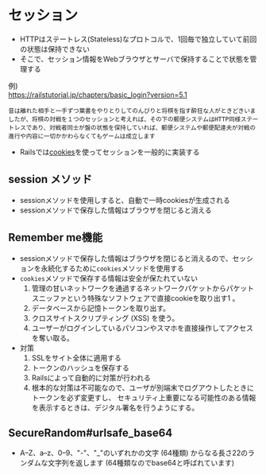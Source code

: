 # セッション
- HTTPはステートレス(Stateless)なプロトコルで、1回毎で独立していて前回の状態は保持できない
- そこで、セッション情報をWebブラウザとサーバで保持することで状態を管理する

例)  
https://railstutorial.jp/chapters/basic_login?version=5.1
```
昔は離れた相手と一手ずつ葉書をやりとりしてのんびりと将棋を指す酔狂な人がときどきいましたが、将棋の対戦を１つのセッションと考えれば、その下の郵便システムはHTTP同様ステートレスであり、対戦者同士が盤の状態を保持していれば、郵便システムや郵便配達夫が対戦の進行や内容に一切かかわらなくてもゲームは成立します
```

- Railsでは[cookies](https://ja.wikipedia.org/wiki/HTTP_cookie)を使ってセッションを一般的に実装する

## session メソッド
- sessionメソッドを使用しすると、自動で一時cookiesが生成される
- sessionメソッドで保存した情報はブラウザを閉じると消える

## Remember me機能
- sessionメソッドで保存した情報はブラウザを閉じると消えるので、セッションを永続化するために`cookies`メソッドを使用する
- `cookies`メソッドで保存する情報は安全が保たれていない
  1. 管理の甘いネットワークを通過するネットワークパケットからパケットスニッファという特殊なソフトウェアで直接cookieを取り出す1 。
  2. データベースから記憶トークンを取り出す。
  3. クロスサイトスクリプティング (XSS) を使う。
  4. ユーザーがログインしているパソコンやスマホを直接操作してアクセスを奪い取る。
- 対策
  1. SSLをサイト全体に適用する
  2. トークンのハッシュを保存する
  3. Railsによって自動的に対策が行われる
  4. 根本的な対策は不可能なので、ユーザが別端末でログアウトしたときにトークンを必ず変更すし、
  セキュリティ上重要になる可能性のある情報を表示するときは、デジタル署名を行うようにする。

## SecureRandom#urlsafe_base64
- A–Z、a–z、0–9、"-"、"_"のいずれかの文字 (64種類) からなる長さ22のランダムな文字列を返します (64種類なのでbase64と呼ばれています)
